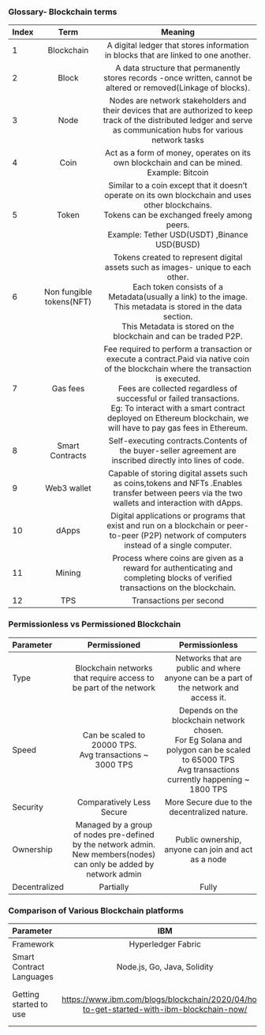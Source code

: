 ### Glossary- Blockchain terms

| Index  | Term | Meaning  |
| :---              |    :----:   |          :---: |
| 1 | Blockchain | A  digital ledger that stores information in blocks that are linked to one another. |
| 2 | Block | A data structure that  permanently stores records -once written, cannot be altered or removed(Linkage of blocks). |
| 3 | Node | Nodes are network stakeholders and their devices that are authorized to keep track of the distributed ledger and serve as communication hubs for various network tasks |
| 4 | Coin | Act as a form of money, operates on its own blockchain and can be mined.<br> Example: Bitcoin |
| 5 | Token | Similar to a coin except that it doesn’t operate on its own blockchain and uses other blockchains.<br>Tokens can be exchanged freely among peers.<br>Example: Tether USD(USDT) ,Binance USD(BUSD)|
| 6 | Non fungible tokens(NFT) | Tokens created to represent digital assets such as images- unique to each other.<br>Each token consists of a Metadata(usually a link) to the image. This metadata is stored in the data section.<br>This Metadata is stored on the blockchain and can be traded P2P.|
| 7 | Gas fees | Fee required to perform a transaction or execute a contract.Paid via native coin of the blockchain where the transaction is executed.<br>Fees are collected regardless of successful or failed transactions.<br>Eg: To interact with a smart contract deployed on Ethereum blockchain, we will have to pay gas fees in Ethereum.|
| 8 | Smart Contracts | Self-executing contracts.Contents of the buyer-seller agreement are inscribed directly into lines of code.|
| 9 | Web3 wallet | Capable of storing digital assets such as coins,tokens and NFTs .Enables transfer between peers via the two wallets and interaction with dApps.|
| 10 | dApps | Digital applications or programs that exist and run on a blockchain or peer-to-peer (P2P) network of computers instead of a single computer.|
| 11 | Mining| Process where coins are given as a reward for authenticating and completing blocks of verified transactions on the blockchain.|
| 12 | TPS | Transactions per second|


### Permissionless vs Permissioned Blockchain

| Parameter | Permissioned | Permissionless  |
| :---              |    :----:   |          :---: |
| Type | Blockchain networks that require access to be part of the network |Networks that are public and where anyone can be a part of the network and access it.  |
| Speed | Can be scaled to 20000 TPS.<br>Avg transactions ~ 3000 TPS| Depends on the blockchain network chosen.<br>For Eg Solana and polygon can be scaled to 65000 TPS <br>Avg transactions currently happening ~ 1800 TPS|
| Security | Comparatively Less Secure | More Secure due to the decentralized nature. |
| Ownership | Managed by a group of nodes pre-defined by the network admin. <br>New members(nodes) can only be added by network admin | Public ownership, anyone can join and act as a node|
| Decentralized | Partially |Fully|


### Comparison of Various Blockchain platforms 

| Parameter | IBM | AWS  | Oracle |
| :---              |    :----:   | :---: | :---: |
| Framework | Hyperledger Fabric | Ethereum, Hyperledger Fabric | Hyperledger Fabric |
| Smart Contract Languages | Node.js, Go, Java, Solidity | Node.js, Go, Solidity| Node.js, Go, Java|
| Getting started to use | https://www.ibm.com/blogs/blockchain/2020/04/how-to-get-started-with-ibm-blockchain-now/ |https://aws.amazon.com/getting-started/ | https://docs.oracle.com/en-us/iaas/blockchain-platform/doc/getting-started.html |

